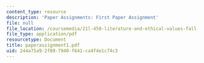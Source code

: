 ```yaml
---
content_type: resource
description: 'Paper Assignments: First Paper Assignment'
file: null
file_location: /coursemedia/21l-450-literature-and-ethical-values-fall-2002/244a75a92f897940f641ca4f4e1c74c3_paperassignment1.pdf
file_type: application/pdf
resourcetype: Document
title: paperassignment1.pdf
uid: 244a75a9-2f89-7940-f641-ca4f4e1c74c3
---
```

